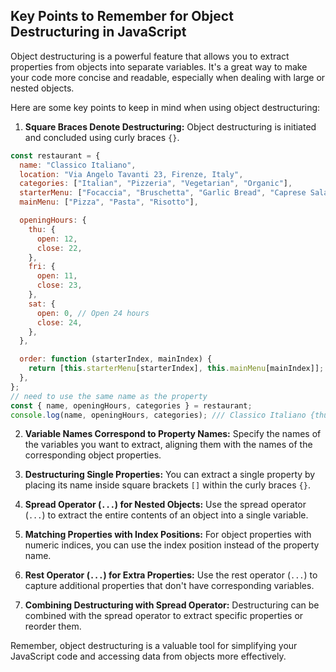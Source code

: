 ## Key Points to Remember for Object Destructuring in JavaScript

Object destructuring is a powerful feature that allows you to extract properties from objects into separate variables. It's a great way to make your code more concise and readable, especially when dealing with large or nested objects.

Here are some key points to keep in mind when using object destructuring:

1. **Square Braces Denote Destructuring:** Object destructuring is initiated and concluded using curly braces `{}`.

```js
const restaurant = {
  name: "Classico Italiano",
  location: "Via Angelo Tavanti 23, Firenze, Italy",
  categories: ["Italian", "Pizzeria", "Vegetarian", "Organic"],
  starterMenu: ["Focaccia", "Bruschetta", "Garlic Bread", "Caprese Salad"],
  mainMenu: ["Pizza", "Pasta", "Risotto"],

  openingHours: {
    thu: {
      open: 12,
      close: 22,
    },
    fri: {
      open: 11,
      close: 23,
    },
    sat: {
      open: 0, // Open 24 hours
      close: 24,
    },
  },

  order: function (starterIndex, mainIndex) {
    return [this.starterMenu[starterIndex], this.mainMenu[mainIndex]];
  },
};
// need to use the same name as the property
const { name, openingHours, categories } = restaurant;
console.log(name, openingHours, categories); /// Classico Italiano {thu: {…}, fri: {…}, sat: {…}} (4) ["Italian", "Pizzeria", "Vegetarian", "Organic"]
```

2. **Variable Names Correspond to Property Names:** Specify the names of the variables you want to extract, aligning them with the names of the corresponding object properties.

3. **Destructuring Single Properties:** You can extract a single property by placing its name inside square brackets `[]` within the curly braces `{}`.

4. **Spread Operator (`...`) for Nested Objects:** Use the spread operator (`...`) to extract the entire contents of an object into a single variable.

5. **Matching Properties with Index Positions:** For object properties with numeric indices, you can use the index position instead of the property name.

6. **Rest Operator (`...`) for Extra Properties:** Use the rest operator (`...`) to capture additional properties that don't have corresponding variables.

7. **Combining Destructuring with Spread Operator:** Destructuring can be combined with the spread operator to extract specific properties or reorder them.

Remember, object destructuring is a valuable tool for simplifying your JavaScript code and accessing data from objects more effectively.
